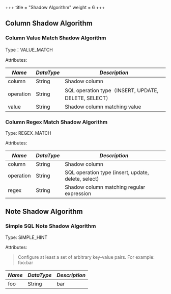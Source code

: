 +++
title = "Shadow Algorithm"
weight = 6
+++

## Column Shadow Algorithm

### Column Value Match Shadow Algorithm

Type：VALUE_MATCH

Attributes:

| *Name*      | *DataType* | *Description*  |
| -------------- | --------- | ------- |
| column         | String    | Shadow column |
| operation      | String    | SQL operation type（INSERT, UPDATE, DELETE, SELECT） |
| value          | String    | Shadow column matching value |

### Column Regex Match Shadow Algorithm

Type: REGEX_MATCH

Attributes:

| *Name*      | *DataType* | *Description*  |
| -------------- | --------- | ------- |
| column         | String    | Shadow column |
| operation      | String    | SQL operation type (insert, update, delete, select) |
| regex          | String    | Shadow column matching regular expression |

## Note Shadow Algorithm

### Simple SQL Note Shadow Algorithm

Type: SIMPLE_HINT

Attributes:

> Configure at least a set of arbitrary key-value pairs. For example: foo:bar

| *Name*          | *DataType* | *Description*    |
| --------------  | ---------  | --------- |
| foo             | String     | bar       |
